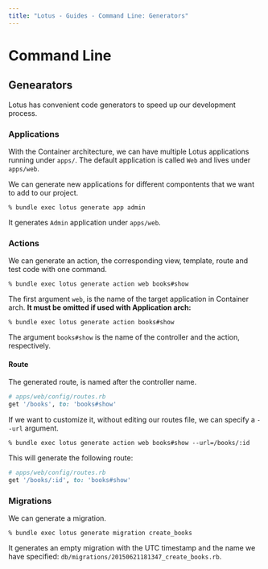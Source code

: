 ```yaml
---
title: "Lotus - Guides - Command Line: Generators"
---
```


# Command Line

## Genearators

Lotus has convenient code generators to speed up our development process.

### Applications

With the Container architecture, we can have multiple Lotus applications running under `apps/`.
The default application is called `Web` and lives under `apps/web`.

We can generate new applications for different compontents that we want to add to our project.

```shell
% bundle exec lotus generate app admin
```

It generates `Admin` application under `apps/web`.

### Actions

We can generate an action, the corresponding view, template, route and test code with one command.

```shell
% bundle exec lotus generate action web books#show
```

The first argument `web`, is the name of the target application in Container arch.
**It must be omitted if used with Application arch:**


```shell
% bundle exec lotus generate action books#show
```

The argument `books#show` is the name of the controller and the action, respectively.

#### Route

The generated route, is named after the controller name.

```ruby
# apps/web/config/routes.rb
get '/books', to: 'books#show'
```

If we want to customize it, without editing our routes file, we can specify a `--url` argument.

```shell
% bundle exec lotus generate action web books#show --url=/books/:id
```

This will generate the following route:

```ruby
# apps/web/config/routes.rb
get '/books/:id', to: 'books#show'
```

### Migrations

We can generate a migration.

```shell
% bundle exec lotus generate migration create_books
```

It generates an empty migration with the UTC timestamp and the name we have specified: `db/migrations/20150621181347_create_books.rb`.
